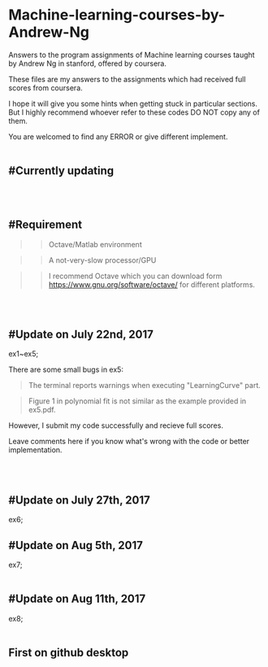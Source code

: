 # Machine-learning-courses-by-Andrew-Ng


  Answers to the program assignments of Machine learning courses taught by Andrew Ng in stanford, offered by coursera.

  These files are my answers to the assignments which had received full scores from coursera.

  I hope it will give you some hints when getting stuck in particular sections. But I highly recommend whoever refer to these codes      DO NOT copy any of them.

  You are welcomed to find any ERROR or give different implement.
<br>
<br>


#Currently updating
------

<br>
<br>

#Requirement
------------
>>Octave/Matlab environment


>>A not-very-slow processor/GPU

>>I recommend Octave which you can download form https://www.gnu.org/software/octave/ for different platforms.


<br>
<br>

#Update on July 22nd, 2017
------------
  ex1~ex5;

  There are some small bugs in ex5: 

  >The terminal reports warnings when executing "LearningCurve" part.

  >Figure 1 in polynomial fit is not similar as the example provided in ex5.pdf.

  However, I submit my code successfully and recieve full scores.

  Leave comments here if you know what's wrong with the code or better implementation.  

<br>
<br>

#Update on July 27th, 2017
------------
ex6;
<br>
<bt>

#Update on Aug 5th, 2017
------------
ex7;
<br>
<br>

#Update on Aug 11th, 2017
------------
ex8;
<br>
<br>

First on github desktop
-------------------


